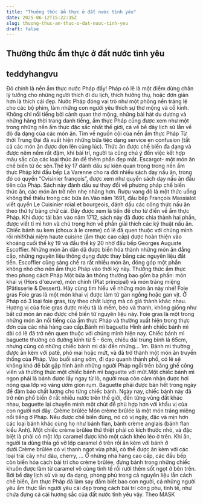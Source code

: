 ```yaml
---
title: "Thưởng thức ẩm thực ở đất nước tình yêu"
date: 2025-06-12T15:22:35Z
slug: thuong-thuc-am-thuc-o-dat-nuoc-tinh-yeu
draft: false
---
```


## Thưởng thức ẩm thực ở đất nước tình yêu

## teddyhangvu

Đó chính là nền ẩm thực nước Pháp đấy!
Pháp có lẽ là một điểm dừng chân lý tưởng cho những người thích đi du lịch, thích hưởng thụ, hoặc đơn giản hơn là thích cái đẹp. Nước Pháp đóng vai trò như một phông nền tráng lệ cho các bộ phim, làm những con người yêu thích sự thơ mộng và cổ kính. Không chỉ nổi tiếng bởi cảnh quan thơ mộng, những bài hát du dương và những hãng thời trang danh tiếng, ẩm thực Pháp cũng được xem như một trong những nền ẩm thực đặc sắc nhất thế giới, cả về bề dày lịch sử lẫn về độ đa dạng của các món ăn.
Tìm về nguồn cội của nền ẩm thực Pháp
Từ thời Trung Đại đã xuất hiện những bữa tiệc dạng service en confusion (tất cả các món ăn được dọn lên cùng lúc). Thức ăn được chế biến đa dạng và được nêm nếm rất đậm, khi bài trí, người ta cũng chú ý đến việc kết hợp màu sắc của các loại thức ăn để thêm phần đẹp mắt.
Escargot- một món ăn chế biến từ ốc sên.Thế kỷ 17 đánh dấu sự kiện quan trọng trong nền ẩm thực Pháp khi đầu bếp La Varenne cho ra đời nhiều sách dạy nấu ăn, trong đó có quyển “Cvisinier françois”, được xem như quyển sách dạy nấu ăn đầu tiên của Pháp. Sách này đánh dấu sự thay đổi về phương pháp chế biến thức ăn, các món ăn trở nên nhẹ nhàng hơn.
Rượu vang đỏ là một thức uống không thể thiếu trong các bữa ăn.Vào năm 1691, đầu bếp François Massialot viết quyển Le Cuisinier roïal et bourgeois, đánh dấu các công thức nấu ăn theo thứ tự bảng chữ cái. Đây được xem là tiền đề cho từ điển về ẩm thực Pháp. Khi được tái bản vào năm 1712, sách này đã được chia thành hai phần, được viết tỉ mỉ hơn và chú trọng hơn về phần giải thích các kỹ thuật nấu ăn.
Chiếc bánh su kem (choux à le creme) có lẽ đã quen thuộc với chúng mình rồi nhỉ!Khái niệm haute cuisine (ẩm thực cao cấp) được hoàn thiện vào khoảng cuối thế kỷ 19 và đầu thế kỷ 20 nhờ đầu bếp Georges Auguste Escoffier. Những món ăn dân dã được biến hóa thành những món ăn đẳng cấp, những nguyên liệu thông dụng được thay bằng các nguyên liệu đắt tiền. Escoffier cũng sáng chế ra rất nhiều món ăn, đóng góp một phần không nhỏ cho nền ẩm thực Pháp vào thời kỳ này.
Thưởng thức ẩm thực theo phong cách Pháp
Một bữa ăn thông thường bao gồm ba phần: món khai vị (Hors d'œuvre), món chính (Plat principal) và món tráng miệng (Pâtisserie & Dessert). Hãy cùng tìm hiểu về những món ăn này nhé!
Foie gras
Foie gras là một món khai vị được làm từ gan ngỗng hoặc gan vịt. Ở Pháp có 3 loại foie gras, tùy theo chất lượng mà có giá thành khác nhau. Hương vị của foie gras được miêu tả là mềm, béo và thanh, không giống như bất cứ món ăn nào được chế biến từ nguyên liệu này. Foie gras là một trong những món ăn nổi tiếng của ẩm thực Pháp và thường xuất hiện trong thực đơn của các nhà hàng cao cấp.Bánh mì baguette
Hình ảnh chiếc bánh mì dài có lẽ đã trở nên quen thuộc với chúng mình hiện nay. Chiếc bánh mì baguette thường có đường kính từ 5 - 6cm, chiều dài trung bình là 65cm, nhưng cũng có những chiếc bánh mì dài đến những… 1m. Bánh mì thường được ăn kèm với patê, phô mai hoặc mứt, và đã trở thành một món ăn truyền thống của Pháp. Vào buổi sáng sớm, đi dạo quanh thành phố, có lẽ sẽ không khó để bắt gặp hình ảnh những người Pháp ngồi trên băng ghế công viên và thưởng thức một chiếc bánh mì baguette với mứt.Một chiếc bánh mì ngon phải là bánh được lấy ngay từ lò, người mua còn cảm nhận được hơi nóng qua lớp vỏ vàng ươm giòn rụm. Baguette phải được bán hết trong ngày để đảm bảo chất lượng cho từng chiếc bánh. Ngày nay, chiếc bánh này đã trở nên phổ biến ở rất nhiều nước trên thế giới, đến từng vùng đất khác nhau, baguette lại chuyển mình một chút để phù hợp hơn với khẩu vị của con người nơi đây.
Crème brûlée
Món crème brûlée là một món tráng miệng nổi tiếng ở Pháp. Nếu được chế biến đúng, nó có vị ngậy, đặc và mịn hơn các loại bánh khác cùng họ như bánh flan, bánh crème anglais (bánh flan kiểu Anh). Một chiếc crème brûlée thứ thiệt phải có kích thước nhỏ, và đặc biệt là phải có một lớp caramel được khò một cách khéo léo ở trên. Khi ăn, người ta dùng thìa gõ vỡ lớp caramel ở trên rồi ăn kèm với bánh ở dưới.Crème brûlée có vị thanh ngọt vừa phải, có thể được ăn kèm với các loại trái cây như dâu, cherry, … Ở những nhà hàng cao cấp, các đầu bếp còn biến hóa cách bài trí cho crème brûlée, đựng bánh trong những chiếc khuôn được làm từ caramel vô cùng tinh tế rồi rưới thêm sốt ngọt ở bên trên.
Bới bề dày lịch sử và sự đa dạng, phong phú trong cả nguyên liệu lẫn cách chế biến, ẩm thực Pháp đã làm say đắm biết bao con người, cả những người yêu ẩm thực lẫn người yêu cái đẹp trong cách bài trí công phu, tinh tế, như chứa đựng cả cái hương sắc của đất nước tình yêu vậy.
Theo MASK